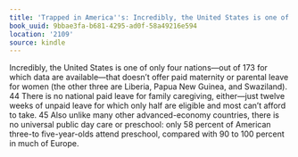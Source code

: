 ```yaml
---
title: 'Trapped in America''s: Incredibly, the United States is one of only four nations—ou…'
book_uuid: 9bbae3fa-b681-4295-ad0f-58a49216e594
location: '2109'
source: kindle
---
```


Incredibly, the United States is one of only four nations—out of 173 for which data are available—that doesn’t offer paid maternity or parental leave for women (the other three are Liberia, Papua New Guinea, and Swaziland). 44 There is no national paid leave for family caregiving, either—just twelve weeks of unpaid leave for which only half are eligible and most can’t afford to take. 45 Also unlike many other advanced-economy countries, there is no universal public day care or preschool: only 58 percent of American three-to five-year-olds attend preschool, compared with 90 to 100 percent in much of Europe.